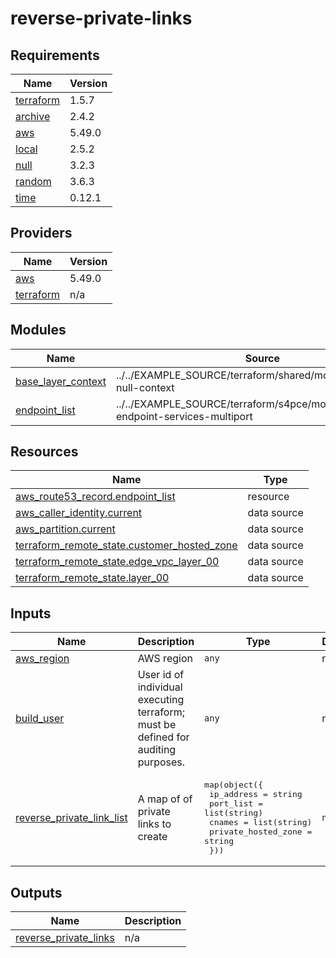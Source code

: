 # reverse-private-links

<!-- BEGINNING OF PRE-COMMIT-TERRAFORM DOCS HOOK -->
## Requirements

| Name | Version |
|------|---------|
| <a name="requirement_terraform"></a> [terraform](#requirement\_terraform) | 1.5.7 |
| <a name="requirement_archive"></a> [archive](#requirement\_archive) | 2.4.2 |
| <a name="requirement_aws"></a> [aws](#requirement\_aws) | 5.49.0 |
| <a name="requirement_local"></a> [local](#requirement\_local) | 2.5.2 |
| <a name="requirement_null"></a> [null](#requirement\_null) | 3.2.3 |
| <a name="requirement_random"></a> [random](#requirement\_random) | 3.6.3 |
| <a name="requirement_time"></a> [time](#requirement\_time) | 0.12.1 |

## Providers

| Name | Version |
|------|---------|
| <a name="provider_aws"></a> [aws](#provider\_aws) | 5.49.0 |
| <a name="provider_terraform"></a> [terraform](#provider\_terraform) | n/a |

## Modules

| Name | Source | Version |
|------|--------|---------|
| <a name="module_base_layer_context"></a> [base\_layer\_context](#module\_base\_layer\_context) | ../../EXAMPLE_SOURCE/terraform/shared/modules/terraform-null-context | n/a |
| <a name="module_endpoint_list"></a> [endpoint\_list](#module\_endpoint\_list) | ../../EXAMPLE_SOURCE/terraform/s4pce/modules/aws-endpoint-services-multiport | n/a |

## Resources

| Name | Type |
|------|------|
| [aws_route53_record.endpoint_list](https://registry.terraform.io/providers/hashicorp/aws/5.49.0/docs/resources/route53_record) | resource |
| [aws_caller_identity.current](https://registry.terraform.io/providers/hashicorp/aws/5.49.0/docs/data-sources/caller_identity) | data source |
| [aws_partition.current](https://registry.terraform.io/providers/hashicorp/aws/5.49.0/docs/data-sources/partition) | data source |
| [terraform_remote_state.customer_hosted_zone](https://registry.terraform.io/providers/hashicorp/terraform/latest/docs/data-sources/remote_state) | data source |
| [terraform_remote_state.edge_vpc_layer_00](https://registry.terraform.io/providers/hashicorp/terraform/latest/docs/data-sources/remote_state) | data source |
| [terraform_remote_state.layer_00](https://registry.terraform.io/providers/hashicorp/terraform/latest/docs/data-sources/remote_state) | data source |

## Inputs

| Name | Description | Type | Default | Required |
|------|-------------|------|---------|:--------:|
| <a name="input_aws_region"></a> [aws\_region](#input\_aws\_region) | AWS region | `any` | n/a | yes |
| <a name="input_build_user"></a> [build\_user](#input\_build\_user) | User id of individual executing terraform; must be defined for auditing purposes. | `any` | n/a | yes |
| <a name="input_reverse_private_link_list"></a> [reverse\_private\_link\_list](#input\_reverse\_private\_link\_list) | A map of of private links to create | <pre>map(object({<br/>    ip_address          = string<br/>    port_list           = list(string)<br/>    cnames              = list(string)<br/>    private_hosted_zone = string<br/>  }))</pre> | `null` | no |

## Outputs

| Name | Description |
|------|-------------|
| <a name="output_reverse_private_links"></a> [reverse\_private\_links](#output\_reverse\_private\_links) | n/a |
<!-- END OF PRE-COMMIT-TERRAFORM DOCS HOOK -->
